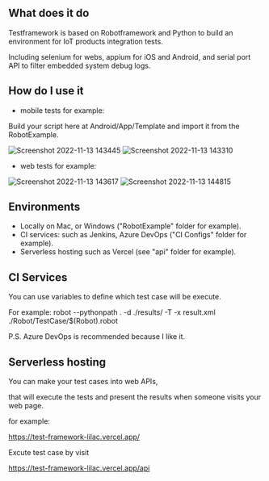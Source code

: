 ## What does it do
Testframework is based on Robotframework and Python to build an environment for IoT products integration tests.

Including selenium for webs, appium for iOS and Android, and serial port API to filter embedded system debug logs.

## How do I use it
- mobile tests for example:

Build your script here at Android/App/Template and import it from the RobotExample.

![Screenshot 2022-11-13 143445](https://user-images.githubusercontent.com/98958185/201509124-12264a1c-46c9-4cae-9a4c-f5a11e437321.png)
![Screenshot 2022-11-13 143310](https://user-images.githubusercontent.com/98958185/201509077-f32ea556-e6fe-4701-9591-888bea58b330.png)

- web tests for example:

![Screenshot 2022-11-13 143617](https://user-images.githubusercontent.com/98958185/201509185-e6a0a872-68c9-4801-b33d-8d59cbbb542a.png)
![Screenshot 2022-11-13 144815](https://user-images.githubusercontent.com/98958185/201509552-62ccebad-1924-4fe8-a13b-769744c3f564.png)


## Environments
- Locally on Mac, or Windows ("RobotExample" folder for example).
- CI services: such as Jenkins, Azure DevOps ("CI Configs" folder for example).
- Serverless hosting such as Vercel (see "api" folder for example).


## CI Services
You can use variables to define which test case will be execute.

For example: robot --pythonpath . -d ./results/ -T -x result.xml ./Robot/TestCase/$(Robot).robot

P.S. Azure DevOps is recommended because I like it.


## Serverless hosting

You can make your test cases into web APIs,

that will execute the tests and present the results when someone visits your web page.

for example:

https://test-framework-lilac.vercel.app/

Excute test case by visit

https://test-framework-lilac.vercel.app/api

